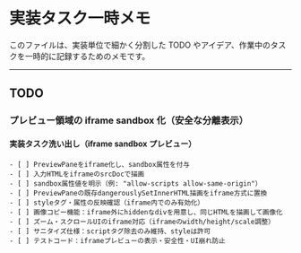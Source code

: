 # 実装タスク一時メモ

このファイルは、実装単位で細かく分割した TODO やアイデア、作業中のタスクを一時的に記録するためのメモです。

---

## TODO

### プレビュー領域の iframe sandbox 化（安全な分離表示）

#### 実装タスク洗い出し（iframe sandbox プレビュー）

    - [ ] PreviewPaneをiframe化し、sandbox属性を付与
    - [ ] 入力HTMLをiframeのsrcDocで描画
    - [ ] sandbox属性値を明示（例: "allow-scripts allow-same-origin"）
    - [ ] PreviewPaneの既存dangerouslySetInnerHTML描画をiframe方式に置換
    - [ ] styleタグ・属性の反映確認（iframe内でのみ有効化）
    - [ ] 画像コピー機能：iframe外にhiddenなdivを用意し、同じHTMLを描画して画像化
    - [ ] ズーム・スクロールUIのiframe対応（iframeのwidth/height/scale調整）
    - [ ] サニタイズ仕様：scriptタグ除去のみ維持、styleは許可
    - [ ] テストコード：iframeプレビューの表示・安全性・UI崩れ防止
